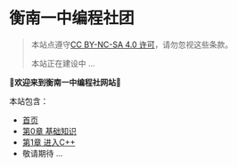 # 衡南一中编程社团


> 本站点遵守[CC BY-NC-SA 4.0 许可](https://creativecommons.org/licenses/by-nc-sa/4.0/deed.zh-hans)，请勿忽视这些条款。
> 
> 本站正在建设中 ...

**🎉欢迎来到衡南一中编程社网站🎉**

本站包含：
- [首页](zh-cn/)
- [第0章  基础知识](zh-cn/chapter0/)
- [第1章  进入C++](zh-cn/chapter1/)
- 敬请期待 ...
